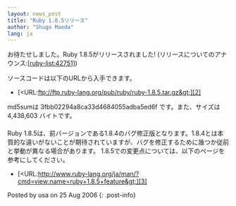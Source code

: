```yaml
---
layout: news_post
title: "Ruby 1.8.5リリース"
author: "Shugo Maeda"
lang: ja
---
```


お待たせしました。Ruby 1.8.5がリリースされました! (リリースについてのアナウンス:[\[ruby-list:42751\]][1])

ソースコードは以下のURLから入手できます。

* [&lt;URL:ftp://ftp.ruby-lang.org/pub/ruby/ruby-1.8.5.tar.gz&gt;][2]

md5sumは 3fbb02294a8ca33d4684055adba5ed6f です。また、サイズは 4,438,603 バイトです。

#### 

Ruby
1.8.5は、前バージョンである1.8.4のバグ修正版となります。1.8.4とは本質的な違いがないことが期待されていますが、バグを修正するために幾つか従前と挙動が異なる場合があります。
1.8.5での変更点については、以下のページを参考にしてください。

* [&lt;URL:http://www.ruby-lang.org/ja/man/?cmd=view;name=ruby+1.8.5+feature&gt;][3]

Posted by usa on 25 Aug 2006
{: .post-info}



[1]: http://blade.nagaokaut.ac.jp/cgi-bin/scat.rb/ruby/ruby-list/42751 
[2]: ftp://ftp.ruby-lang.org/pub/ruby/ruby-1.8.5.tar.gz 
[3]: http://www.ruby-lang.org/ja/man/?cmd=view;name=ruby+1.8.5+feature 
